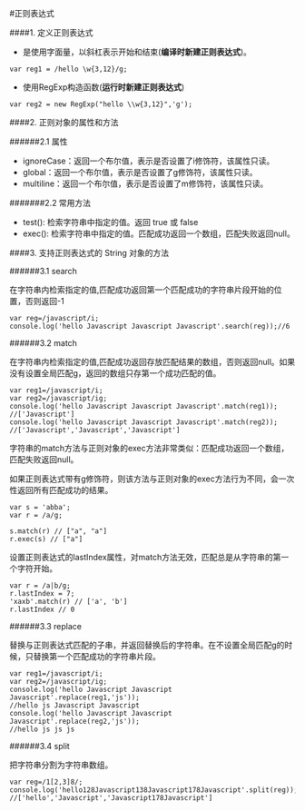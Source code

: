 #正则表达式

####1. 定义正则表达式

* 是使用字面量，以斜杠表示开始和结束(**编译时新建正则表达式**)。
```
var reg1 = /hello \w{3,12}/g;
```
* 使用RegExp构造函数(**运行时新建正则表达式**)
```
var reg2 = new RegExp("hello \\w{3,12}",'g');
```

####2. 正则对象的属性和方法

######2.1 属性

* ignoreCase：返回一个布尔值，表示是否设置了i修饰符，该属性只读。
* global：返回一个布尔值，表示是否设置了g修饰符，该属性只读。
* multiline：返回一个布尔值，表示是否设置了m修饰符，该属性只读。

#######2.2 常用方法

* test(): 检索字符串中指定的值。返回 true 或 false
* exec(): 检索字符串中指定的值。匹配成功返回一个数组，匹配失败返回null。

####3. 支持正则表达式的 String 对象的方法

######3.1 search

在字符串内检索指定的值,匹配成功返回第一个匹配成功的字符串片段开始的位置，否则返回-1
```
var reg=/javascript/i;
console.log('hello Javascript Javascript Javascript'.search(reg));//6
```	
######3.2 match

在字符串内检索指定的值,匹配成功返回存放匹配结果的数组，否则返回null。如果没有设置全局匹配g，返回的数组只存第一个成功匹配的值。	
```
var reg1=/javascript/i;
var reg2=/javascript/ig;
console.log('hello Javascript Javascript Javascript'.match(reg1));
//['Javascript']
console.log('hello Javascript Javascript Javascript'.match(reg2));
//['Javascript','Javascript','Javascript']
```
字符串的match方法与正则对象的exec方法非常类似：匹配成功返回一个数组，匹配失败返回null。

如果正则表达式带有g修饰符，则该方法与正则对象的exec方法行为不同，会一次性返回所有匹配成功的结果。
```
var s = 'abba';
var r = /a/g;

s.match(r) // ["a", "a"]
r.exec(s) // ["a"]
```

设置正则表达式的lastIndex属性，对match方法无效，匹配总是从字符串的第一个字符开始。
```
var r = /a|b/g;
r.lastIndex = 7;
'xaxb'.match(r) // ['a', 'b']
r.lastIndex // 0
```

######3.3 replace

替换与正则表达式匹配的子串，并返回替换后的字符串。在不设置全局匹配g的时候，只替换第一个匹配成功的字符串片段。
```
var reg1=/javascript/i;
var reg2=/javascript/ig;
console.log('hello Javascript Javascript Javascript'.replace(reg1,'js'));
//hello js Javascript Javascript
console.log('hello Javascript Javascript Javascript'.replace(reg2,'js'));
//hello js js js
```
######3.4 split

把字符串分割为字符串数组。
```
var reg=/1[2,3]8/;
console.log('hello128Javascript138Javascript178Javascript'.split(reg));
//['hello','Javascript','Javascript178Javascript']
```

